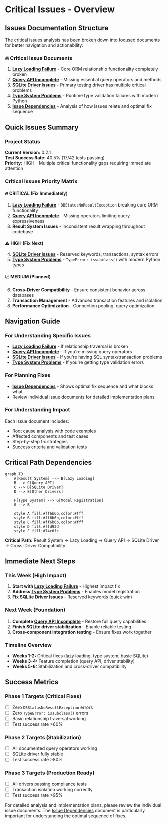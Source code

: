 # Critical Issues - Overview

## Issues Documentation Structure

The critical issues analysis has been broken down into focused documents for better navigation and actionability:

### 🔥 Critical Issue Documents

1. **[Lazy Loading Failure](lazy_loading_failure.md)** - Core ORM relationship functionality completely broken
2. **[Query API Incomplete](query_api_incomplete.md)** - Missing essential query operators and methods
3. **[SQLite Driver Issues](sqlite_driver_issues.md)** - Primary testing driver has multiple critical problems
4. **[Type System Problems](type_system_problems.md)** - Runtime type validation failures with modern Python
5. **[Issue Dependencies](issue_dependencies.md)** - Analysis of how issues relate and optimal fix sequence

## Quick Issues Summary

### Project Status
**Current Version:** 0.2.1  
**Test Success Rate:** 40.5% (17/42 tests passing)  
**Priority:** HIGH - Multiple critical functionality gaps requiring immediate attention

### Critical Issues Priority Matrix

#### 🔥 CRITICAL (Fix Immediately)
1. **[Lazy Loading Failure](lazy_loading_failure.md)** - `DBStatusNoResultException` breaking core ORM functionality
2. **[Query API Incomplete](query_api_incomplete.md)** - Missing operators limiting query expressiveness  
3. **Result System Issues** - Inconsistent result wrapping throughout codebase

#### ⚠️ HIGH (Fix Next)
4. **[SQLite Driver Issues](sqlite_driver_issues.md)** - Reserved keywords, transactions, syntax errors
5. **[Type System Problems](type_system_problems.md)** - `TypeError: issubclass()` with modern Python types

#### 📈 MEDIUM (Planned)
6. **Cross-Driver Compatibility** - Ensure consistent behavior across databases
7. **Transaction Management** - Advanced transaction features and isolation
8. **Performance Optimization** - Connection pooling, query optimization

## Navigation Guide

### For Understanding Specific Issues
- **[Lazy Loading Failure](lazy_loading_failure.md)** - If relationship traversal is broken
- **[Query API Incomplete](query_api_incomplete.md)** - If you're missing query operators  
- **[SQLite Driver Issues](sqlite_driver_issues.md)** - If you're having SQL syntax/transaction problems
- **[Type System Problems](type_system_problems.md)** - If you're getting type validation errors

### For Planning Fixes
- **[Issue Dependencies](issue_dependencies.md)** - Shows optimal fix sequence and what blocks what
- Review individual issue documents for detailed implementation plans

### For Understanding Impact
Each issue document includes:
- Root cause analysis with code examples
- Affected components and test cases
- Step-by-step fix strategies
- Success criteria and validation tests

## Critical Path Dependencies

```mermaid
graph TD
    A[Result System] --> B[Lazy Loading]
    B --> C[Query API]
    C --> D[SQLite Driver]
    D --> E[Other Drivers]
    
    F[Type System] --> G[Model Registration]
    G --> B
    
    style A fill:#ff6b6b,color:#fff
    style B fill:#ff6b6b,color:#fff  
    style C fill:#ff6b6b,color:#fff
    style D fill:#ffd93d
    style F fill:#74c0fc
```

**Critical Path:** Result System → Lazy Loading → Query API → SQLite Driver → Cross-Driver Compatibility

## Immediate Next Steps

### This Week (High Impact)
1. **Start with [Lazy Loading Failure](lazy_loading_failure.md)** - Highest impact fix
2. **Address [Type System Problems](type_system_problems.md)** - Enables model registration  
3. **Fix [SQLite Driver Issues](sqlite_driver_issues.md)** - Reserved keywords (quick win)

### Next Week (Foundation)
1. **Complete [Query API Incomplete](query_api_incomplete.md)** - Restore full query capabilities
2. **Finish SQLite driver stabilization** - Enable reliable testing
3. **Cross-component integration testing** - Ensure fixes work together

### Timeline Overview
- **Weeks 1-2:** Critical fixes (lazy loading, type system, basic SQLite)
- **Weeks 3-4:** Feature completion (query API, driver stability)  
- **Weeks 5-6:** Stabilization and cross-driver compatibility

## Success Metrics

### Phase 1 Targets (Critical Fixes)
- [ ] Zero `DBStatusNoResultException` errors
- [ ] Zero `TypeError: issubclass()` errors
- [ ] Basic relationship traversal working
- [ ] Test success rate >60%

### Phase 2 Targets (Stabilization)  
- [ ] All documented query operators working
- [ ] SQLite driver fully stable
- [ ] Test success rate >80%

### Phase 3 Targets (Production Ready)
- [ ] All drivers passing compliance tests  
- [ ] Transaction isolation working correctly
- [ ] Test success rate >95%

For detailed analysis and implementation plans, please review the individual issue documents. The [Issue Dependencies](issue_dependencies.md) document is particularly important for understanding the optimal sequence of fixes.